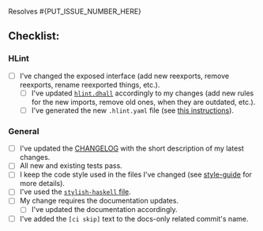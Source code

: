 Resolves #{PUT_ISSUE_NUMBER_HERE}

<!-- You can add any comments here -->

## Checklist:

<!--- Go over all the following points, and put an `x` in all the boxes that apply. -->
<!--- If you're unsure about any of these, don't hesitate to ask. We're here to help! -->

### HLint

- [ ] I've changed the exposed interface (add new reexports, remove reexports, rename reexported things, etc.).
  - [ ] I've updated [`hlint.dhall`](https://github.com/kowainik/relude/blob/master/hlint/hlint.dhall)
        accordingly to my changes (add new rules for the new imports, remove old ones, when they are outdated, etc.).
  - [ ] I've generated the new `.hlint.yaml` file (see 
        [this instructions](https://github.com/kowainik/relude#generating-hlintyaml)).

### General

- [ ] I've updated the [CHANGELOG](https://github.com/kowainik/relude/blob/master/CHANGELOG.md) 
      with the short description of my latest changes.
- [ ] All new and existing tests pass.
- [ ] I keep the code style used in the files I've changed (see 
      [style-guide](https://github.com/kowainik/org/blob/master/style-guide.md#haskell-style-guide) 
      for more details).
- [ ] I've used the [`stylish-haskell` file](https://github.com/kowainik/relude/blob/master/.stylish-haskell.yaml).
- [ ] My change requires the documentation updates.
  - [ ] I've updated the documentation accordingly.
- [ ] I've added the `[ci skip]` text to the docs-only related commit's name.
